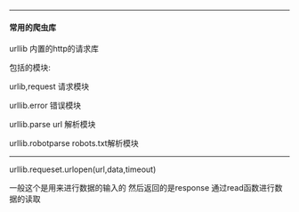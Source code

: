 ****

#### 常用的爬虫库

urllib 内置的http的请求库

包括的模块:

urlib,request 请求模块

urllib.error 错误模块

urllib.parse url 解析模块

urllib.robotparse robots.txt解析模块

****



urllib.requeset.urlopen(url,data,timeout)



一般这个是用来进行数据的输入的  然后返回的是response 通过read函数进行数据的读取

